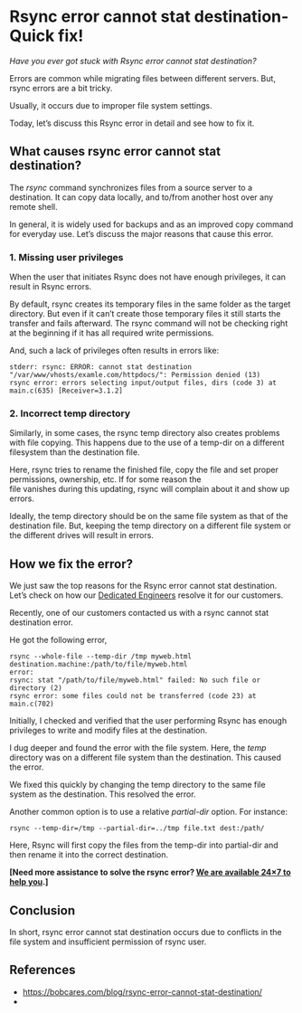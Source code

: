 
# Rsync error cannot stat destination- Quick fix!

_Have you ever got stuck with Rsync error cannot stat destination?_

Errors are common while migrating files between different servers. But, rsync errors are a bit tricky.

Usually, it occurs due to improper file system settings.

Today, let’s discuss this Rsync error in detail and see how to fix it.

## What causes rsync error cannot stat destination?

The _rsync_ command synchronizes files from a source server to a destination. It can copy data locally, and to/from another host over any remote shell.

In general, it is widely used for backups and as an improved copy command for everyday use. Let’s discuss the major reasons that cause this error.

### 1\. Missing user privileges

When the user that initiates Rsync does not have enough privileges, it can result in Rsync errors.

By default, rsync creates its temporary files in the same folder as the target directory. But even if it can’t create those temporary files it still starts the transfer and fails afterward. The rsync command will not be checking right at the beginning if it has all required write permissions.

And, such a lack of privileges often results in errors like:

```
stderr: rsync: ERROR: cannot stat destination "/var/www/vhosts/examle.com/httpdocs/": Permission denied (13)
rsync error: errors selecting input/output files, dirs (code 3) at main.c(635) [Receiver=3.1.2]
```

### 2\. Incorrect temp directory

Similarly, in some cases, the rsync temp directory also creates problems with file copying. This happens due to the use of a temp-dir on a different filesystem than the destination file.

Here, rsync tries to rename the finished file, copy the file and set proper permissions, ownership, etc. If for some reason the  
file vanishes during this updating, rsync will complain about it and show up errors.

Ideally, the temp directory should be on the same file system as that of the destination file. But, keeping the temp directory on a different file system or the different drives will result in errors.

## How we fix the error?

We just saw the top reasons for the Rsync error cannot stat destination. Let’s check on how our [Dedicated Engineers](https://bobcares.com/server-management-services/) resolve it for our customers.

Recently, one of our customers contacted us with a rsync cannot stat destination error.

He got the following error,

```
rsync --whole-file --temp-dir /tmp myweb.html destination.machine:/path/to/file/myweb.html
error:
rsync: stat "/path/to/file/myweb.html" failed: No such file or directory (2)
rsync error: some files could not be transferred (code 23) at main.c(702)
```

Initially, I checked and verified that the user performing Rsync has enough privileges to write and modify files at the destination.

I dug deeper and found the error with the file system. Here, the _temp_ directory was on a different file system than the destination. This caused the error.

We fixed this quickly by changing the temp directory to the same file system as the destination. This resolved the error.

Another common option is to use a relative _partial-dir_ option.  For instance:

```
rsync --temp-dir=/tmp --partial-dir=../tmp file.txt dest:/path/
```

Here, Rsync will first copy the files from the temp-dir into partial-dir and then rename it into the correct destination.

**\[Need more assistance to solve the rsync error? [We are available 24×7 to help you](https://bobcares.com/server-management-services/).\]**

## Conclusion

In short, rsync error cannot stat destination occurs due to conflicts in the file system and insufficient permission of rsync user. 

## References

* https://bobcares.com/blog/rsync-error-cannot-stat-destination/
* 
